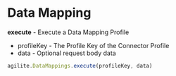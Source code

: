# Data Mapping

**execute** - Execute a Data Mapping Profile

* profileKey - The Profile Key of the Connector Profile
* data - Optional request body data

```javascript
agilite.DataMappings.execute(profileKey, data)
```